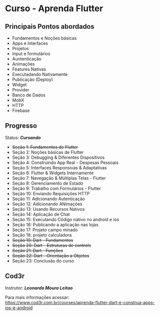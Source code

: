 # Curso - Aprenda Flutter
## Principais Pontos abordados
* Fundamentos e Noções básicas
* Apps e Interfaces
* Projetos
* Input e formulários
* Auntenticação
* Animações
* Features Nativas
* Executadando Nativamente
* Publicação (Deploy)
* Widget
* Provider
* Banco de Dados
* MobX
* HTTP
* Firebase

## Progresso
Status: ***Cursando***

* <s>Seção 1: Fundamentos de Flutter</s>
* Seção 2: Noções básicas de Flutter
* Seção 3: Debugging & Diferentes Dispositivos
* Seção 4: Construindo App Real - Despesas Pessoais
* Seção 5: Interfaces Responsivas & Adaptativas
* Seção 6: Flutter & Widgets Internamente
* Seção 7: Navegação & Múltiplas Telas - Flutter
* Seção 8: Gerenciamento de Estado
* Seção 9: Trabalho com Formulários - Flutter
* Seção 10: Enviando Requisições HTTP
* Seção 11: Adicionando Autenticação
* Seção 12: Adicionando ANimações
* Seção 13: Usando Recursos Nativos
* Seção 14: Aplicação de Chat
* Seção 15: Executando Código nativo no android e ios
* Seção 16: Publicando a aplicação nas lojas
* Seção 17: Projeto campo minado
* Seção 18: projeto calculadora
* <s>Seção 19: Dart - Fundamentos
* Seção 20: Dart - Estruturas de controle
* Seção 21: Dart - Funções
* Seção 22: Dart - Orientação a Objetos</s>
* Seção 23: Conclusão do curso

## Cod3r
Instrutor: ***Leonardo Moura Leitao***

Para mais informações acessar: https://www.cod3r.com.br/courses/aprenda-flutter-dart-e-construa-apps-ios-e-android